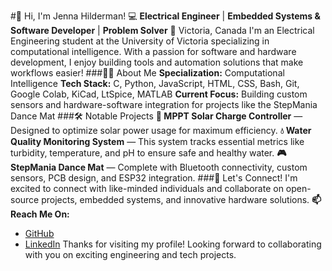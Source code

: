 #👋 Hi, I'm Jenna Hilderman!
💻 **Electrical Engineer** | **Embedded Systems & Software Developer** | **Problem Solver**
📍 Victoria, Canada
I'm an Electrical Engineering student at the University of Victoria specializing in computational intelligence. With a passion for software and hardware development, I enjoy building tools and automation solutions that make workflows easier!
###👩‍💻 About Me
**Specialization:** Computational Intelligence
**Tech Stack:** C, Python, JavaScript, HTML, CSS, Bash, Git, Google Colab, KiCad, LtSpice, MATLAB
**Current Focus:** Building custom sensors and hardware-software integration for projects like the StepMania Dance Mat
###🛠 Notable Projects
**🔋 MPPT Solar Charge Controller** — Designed to optimize solar power usage for maximum efficiency.
**💧 Water Quality Monitoring System** — This system tracks essential metrics like turbidity, temperature, and pH to ensure safe and healthy water.
**🎮 StepMania Dance Mat** — Complete with Bluetooth connectivity, custom sensors, PCB design, and ESP32 integration.
###🚀 Let's Connect!
I'm excited to connect with like-minded individuals and collaborate on open-source projects, embedded systems, and innovative hardware solutions.
**📫 Reach Me On:**
- [GitHub](https://github.com/jennahilderman)  
- [LinkedIn](https://www.linkedin.com/in/jennahilderman/) 
Thanks for visiting my profile! Looking forward to collaborating with you on exciting engineering and tech projects.
